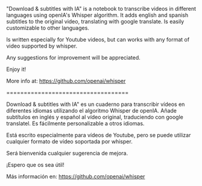 
"Download & subtitles with IA" is a notebook to transcribe videos in different languages using openIA's Whisper algorithm. It adds english and spanish subtitles to the original video, translating with google translate. Is easily customizable to other languages.  

Is written especially for Youtube videos, but can works with any format of video supported by whisper. 

Any suggestions for improvement will be appreciated.

Enjoy it!

More info at: https://github.com/openai/whisper

===================================

Download & subtitles with IA" es un cuaderno para transcribir vídeos en diferentes idiomas utilizando el algoritmo Whisper de openIA. Añade subtítulos en inglés y español al vídeo original, traduciendo con google translatel. Es fácilmente personalizable a otros idiomas.  

Está escrito especialmente para vídeos de Youtube, pero se puede utilizar cualquier formato de vídeo soportada por whisper. 

Será bienvenida cualquier sugerencia de mejora.

¡Espero que os sea útil!

Más información en: https://github.com/openai/whisper
